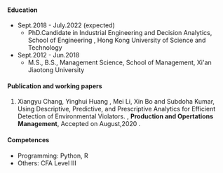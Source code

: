 
#### Education 

- Sept.2018 - July.2022 (expected)
	* PhD.Candidate in Industrial Engineering and Decision Analytics, School of Engineering , Hong Kong University of Science and Technology
- Sept.2012 - Jun.2018 
	* M.S., B.S., Management Science, School of Management, Xi'an Jiaotong University

#### Publication and working papers

1. Xiangyu Chang, Yinghui Huang , Mei Li, Xin Bo and Subdoha Kumar, Using Descriptive, Predictive, and Prescriptive Analytics for Efficient Detection of Environmental Violators. ,  **Production and Opertations Management**,  Accepted on August,2020 .
	
#### Competences

- Programming: Python, R
- Others: CFA Level III
